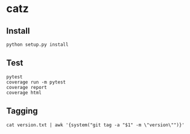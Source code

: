 # catz

## Install

```commandline
python setup.py install
```

## Test

```commandline
pytest
coverage run -m pytest
coverage report
coverage html
```

## Tagging

```commandline
cat version.txt | awk '{system("git tag -a "$1" -m \"version\"")}'
```
